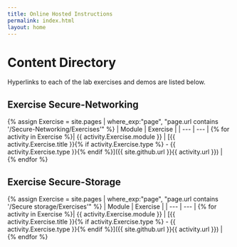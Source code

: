 ```yaml
---
title: Online Hosted Instructions
permalink: index.html
layout: home
---
```


# Content Directory

Hyperlinks to each of the lab exercises and demos are listed below.

## Exercise Secure-Networking

{% assign Exercise = site.pages | where_exp:"page", "page.url contains '/Secure-Networking/Exercises'" %}
| Module | Exercise |
| --- | --- | 
{% for activity in Exercise  %}| {{ activity.Exercise.module }} | [{{ activity.Exercise.title }}{% if activity.Exercise.type %} - {{ activity.Exercise.type }}{% endif %}]({{ site.github.url }}{{ activity.url }}) |
{% endfor %}

## Exercise Secure-Storage 

{% assign Exercise = site.pages | where_exp:"page", "page.url contains '/Secure storage/Exercises'" %}
| Module | Exercise |
| --- | --- | 
{% for activity in Exercise  %}| {{ activity.Exercise.module }} | [{{ activity.Exercise.title }}{% if activity.Exercise.type %} - {{ activity.Exercise.type }}{% endif %}]({{ site.github.url }}{{ activity.url }}) |
{% endfor %}
